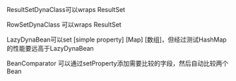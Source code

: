 ResultSetDynaClass可以wraps ResultSet <br/>

RowSetDynaClass 可以wraps ResultSet <br/>

LazyDynaBean可以set [simple property] [Map] [数组]，但经过测试HashMap的性能要远高于LazyDynaBean <br/>

BeanComparator 可以通过setProperty添加需要比较的字段，然后自动比较两个Bean